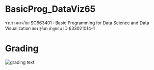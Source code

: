 # BasicProg_DataViz65
รวบรวมงานวิชา SC663401 : Basic Programming for Data Science and Data Visualization ของ ชุติมา คำคูบอน ID 633021014-1

# Grading
![grading text](Grading.jpg)
